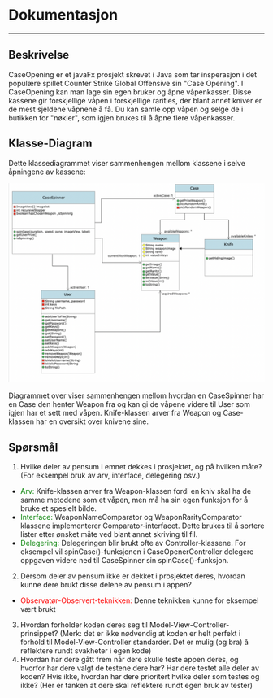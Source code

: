 # Dokumentasjon
---
## Beskrivelse
CaseOpening er et javaFx prosjekt skrevet i Java som tar insperasjon i det populære spillet Counter Strike Global Offensive sin "Case Opening". I CaseOpening kan man lage sin egen bruker og åpne våpenkasser. Disse kassene gir forskjellige våpen i forskjellige rarities, der blant annet kniver er de mest sjeldene våpnene å få. Du kan samle opp våpen og selge de i butikken for "nøkler", som igjen brukes til å åpne flere våpenkasser.

## Klasse-Diagram
Dette klassediagrammet viser sammenhengen mellom klassene i selve åpningene av kassene:

![Bilde av et klasseDiagram](/images/KlasseDiagram.png)

Diagrammet over viser sammenhengen mellom hvordan en CaseSpinner har en Case den henter Weapon fra og kan gi de våpene videre til User som igjen har et sett med våpen. Knife-klassen arver fra Weapon og Case-klassen har en oversikt over knivene sine.

## Spørsmål
1. Hvilke deler av pensum i emnet dekkes i prosjektet, og på hvilken måte? (For
eksempel bruk av arv, interface, delegering osv.)
* <span style="color: green">Arv:</span> Knife-klassen arver fra Weapon-klassen fordi en kniv skal ha de samme metodene som et våpen, men må ha sin egen funksjon for å bruke et spesielt bilde.
* <span style="color: green">Interface:</span> WeaponNameComparator og WeaponRarityComparator klassene implementerer Comparator-interfacet. Dette brukes til å sortere lister etter ønsket måte ved blant annet skriving til fil.
* <span style="color: green">Delegering:</span> Delegeringen blir brukt ofte av Controller-klassene. For eksempel vil spinCase()-funksjonen i CaseOpenerController delegere oppgaven videre ned til CaseSpinner sin spinCase()-funksjon.

2. Dersom deler av pensum ikke er dekket i prosjektet deres, hvordan kunne dere
brukt disse delene av pensum i appen?
* <span style="color: red">Observatør-Observert-teknikken:</span> Denne teknikken kunne for eksempel vært brukt  

3. Hvordan forholder koden deres seg til Model-View-Controller-prinsippet? (Merk:
det er ikke nødvendig at koden er helt perfekt i forhold til Model-View-Controller
standarder. Det er mulig (og bra) å reflektere rundt svakheter i egen kode)
4. Hvordan har dere gått frem når dere skulle teste appen deres, og hvorfor har
dere valgt de testene dere har? Har dere testet alle deler av koden? Hvis ikke,
hvordan har dere prioritert hvilke deler som testes og ikke? (Her er tanken at
dere skal reflektere rundt egen bruk av tester) 


